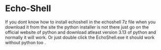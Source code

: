 # Echo-Shell
If you dont know how to install echoshell in the echoshell 7z file when you download it from the site the python installer is not there just go on the official website of python and download atleast version 3.13 of python and normally it will work.
Or just double click the EchoShell.exe it should work without python too .
